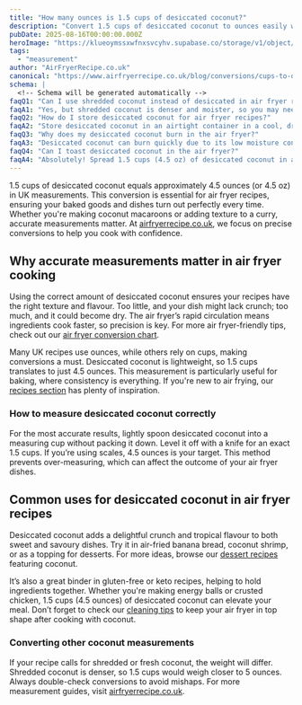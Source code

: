 ```yaml
---
title: "How many ounces is 1.5 cups of desiccated coconut?"
description: "Convert 1.5 cups of desiccated coconut to ounces easily with our air fryer-friendly guide. Perfect for baking and cooking in minutes!"
pubDate: 2025-08-16T00:00:00.000Z
heroImage: "https://klueoymssxwfnxsvcyhv.supabase.co/storage/v1/object/public/Shmucket/how-many-ounces-is-1-5-cups-desiccated-coconut.webp"
tags:
  - "measurement"
author: "AirFryerRecipe.co.uk"
canonical: "https://www.airfryerrecipe.co.uk/blog/conversions/cups-to-ounces/how-many-ounces-is-1-5-cups-desiccated-coconut"
schema: |
  <!-- Schema will be generated automatically -->
faqQ1: "Can I use shredded coconut instead of desiccated in air fryer recipes?"
faqA1: "Yes, but shredded coconut is denser and moister, so you may need to adjust the quantity. For 1.5 cups of desiccated coconut (4.5 oz), use about 1.25 cups of shredded coconut to match the weight. Keep an eye on cooking times, as shredded coconut browns faster in the air fryer."
faqQ2: "How do I store desiccated coconut for air fryer recipes?"
faqA2: "Store desiccated coconut in an airtight container in a cool, dry place. It can last up to six months this way. For longer storage, keep it in the fridge or freezer, where it’ll stay fresh for up to a year. Always let it come to room temperature before using it in air fryer recipes."
faqQ3: "Why does my desiccated coconut burn in the air fryer?"
faqA3: "Desiccated coconut can burn quickly due to its low moisture content and the air fryer’s intense heat. To prevent this, reduce the cooking temperature by 10-20°C and check frequently. Mixing it with other ingredients, like breadcrumbs or sugar, can also help distribute the heat more evenly."
faqQ4: "Can I toast desiccated coconut in the air fryer?"
faqA4: "Absolutely! Spread 1.5 cups (4.5 oz) of desiccated coconut in a single layer in the air fryer basket. Cook at 160°C for 2-3 minutes, shaking halfway, until golden. Toasted coconut adds fantastic flavour to desserts, curries, and granola—just keep a close eye on it to avoid burning."
---
```

<p>1.5 cups of desiccated coconut equals approximately 4.5 ounces (or 4.5 oz) in UK measurements. This conversion is essential for air fryer recipes, ensuring your baked goods and dishes turn out perfectly every time. Whether you're making coconut macaroons or adding texture to a curry, accurate measurements matter. At <a href=https://www.airfryerrecipe.co.uk>airfryerrecipe.co.uk</a>, we focus on precise conversions to help you cook with confidence.</p>

<h2>Why accurate measurements matter in air fryer cooking</h2>
<p>Using the correct amount of desiccated coconut ensures your recipes have the right texture and flavour. Too little, and your dish might lack crunch; too much, and it could become dry. The air fryer’s rapid circulation means ingredients cook faster, so precision is key. For more air fryer-friendly tips, check out our <a href=https://www.airfryerrecipe.co.uk/air-fryer-conversion-chart>air fryer conversion chart</a>.</p>
<p>Many UK recipes use ounces, while others rely on cups, making conversions a must. Desiccated coconut is lightweight, so 1.5 cups translates to just 4.5 ounces. This measurement is particularly useful for baking, where consistency is everything. If you're new to air frying, our <a href=https://www.airfryerrecipe.co.uk/recipes>recipes section</a> has plenty of inspiration.</p>

<h3>How to measure desiccated coconut correctly</h3>
<p>For the most accurate results, lightly spoon desiccated coconut into a measuring cup without packing it down. Level it off with a knife for an exact 1.5 cups. If you’re using scales, 4.5 ounces is your target. This method prevents over-measuring, which can affect the outcome of your air fryer dishes.</p>

<h2>Common uses for desiccated coconut in air fryer recipes</h2>
<p>Desiccated coconut adds a delightful crunch and tropical flavour to both sweet and savoury dishes. Try it in air-fried banana bread, coconut shrimp, or as a topping for desserts. For more ideas, browse our <a href=https://www.airfryerrecipe.co.uk/recipe-category/dessert>dessert recipes</a> featuring coconut.</p>
<p>It’s also a great binder in gluten-free or keto recipes, helping to hold ingredients together. Whether you're making energy balls or crusted chicken, 1.5 cups (4.5 ounces) of desiccated coconut can elevate your meal. Don’t forget to check our <a href=https://www.airfryerrecipe.co.uk/air-fryer-cleaner>cleaning tips</a> to keep your air fryer in top shape after cooking with coconut.</p>

<h3>Converting other coconut measurements</h3>
<p>If your recipe calls for shredded or fresh coconut, the weight will differ. Shredded coconut is denser, so 1.5 cups would weigh closer to 5 ounces. Always double-check conversions to avoid mishaps. For more measurement guides, visit <a href=https://www.airfryerrecipe.co.uk>airfryerrecipe.co.uk</a>.</p>
